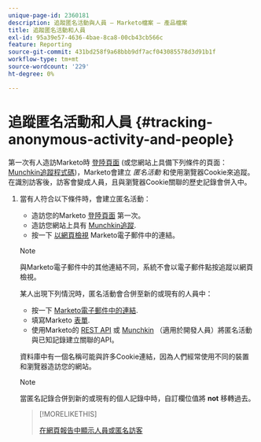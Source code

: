 ```yaml
---
unique-page-id: 2360181
description: 追蹤匿名活動與人員 — Marketo檔案 — 產品檔案
title: 追蹤匿名活動和人員
exl-id: 95a39e57-4636-4bae-8ca8-00cb43cb566c
feature: Reporting
source-git-commit: 431bd258f9a68bbb9df7acf043085578d3d91b1f
workflow-type: tm+mt
source-wordcount: '229'
ht-degree: 0%

---
```


# 追蹤匿名活動和人員 {#tracking-anonymous-activity-and-people}

第一次有人造訪Marketo時 [登陸頁面](/help/marketo/product-docs/demand-generation/landing-pages/free-form-landing-pages/create-a-free-form-landing-page.md) (或您網站上具備下列條件的頁面： [Munchkin追蹤程式碼](/help/marketo/product-docs/administration/additional-integrations/add-munchkin-tracking-code-to-your-website.md))，Marketo會建立 _匿名活動_ 和使用瀏覽器Cookie來追蹤。 在識別訪客後，訪客會變成人員，且與瀏覽器Cookie關聯的歷史記錄會併入中。

1. 當有人符合以下條件時，會建立匿名活動：

   * 造訪您的Marketo [登陸頁面](/help/marketo/product-docs/demand-generation/landing-pages/free-form-landing-pages/create-a-free-form-landing-page.md) 第一次。
   * 造訪您網站上具有 [Munchkin追蹤](/help/marketo/product-docs/administration/additional-integrations/add-munchkin-tracking-code-to-your-website.md).
   * 按一下 [以網頁檢視](/help/marketo/product-docs/email-marketing/general/functions-in-the-editor/add-a-view-as-web-page-link-to-an-email.md) Marketo電子郵件中的連結。

   >[!NOTE]
   >
   >與Marketo電子郵件中的其他連結不同，系統不會以電子郵件點按追蹤以網頁檢視。

   某人出現下列情況時，匿名活動會合併至新的或現有的人員中：

   * 按一下 [Marketo電子郵件中的連結](/help/marketo/product-docs/email-marketing/general/using-tokens/add-tokens-to-an-email-link.md).
   * 填寫Marketo [表單](/help/marketo/product-docs/demand-generation/forms/creating-a-form/create-a-form.md).
   * 使用Marketo的 [REST API](https://developers.marketo.com/rest-api/lead-database/leads/) 或 [Munchkin](https://developers.marketo.com/documentation/websites/lead-tracking-munchkin-js/) （適用於開發人員）將匿名活動與已知記錄建立關聯的API。

   資料庫中有一個名稱可能與許多Cookie連結，因為人們經常使用不同的裝置和瀏覽器造訪您的網站。

   >[!NOTE]
   >
   >當匿名記錄合併到新的或現有的個人記錄中時，自訂欄位值將 **not** 移轉過去。

   >[!MORELIKETHIS]
   >
   >[在網頁報告中顯示人員或匿名訪客](/help/marketo/product-docs/reporting/basic-reporting/report-activity/display-people-or-anonymous-visitors-in-web-reports.md)
